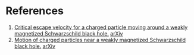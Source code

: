 # References

1. [Critical escape velocity for a charged particle moving around a weakly magnetized Schwarzschild black hole.](https://doi.org/10.1103/PhysRevD.87.084043) [arXiv](https://arxiv.org/abs/1301.4633v1)
2. [Motion of charged particles near a weakly magnetized Schwarzschild black hole.](https://doi.org/10.1103/PhysRevD.82.084034)
[arXiv](https://arxiv.org/abs/1008.2985)